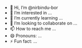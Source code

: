 - 👋 Hi, I’m @nirbindu-bor
- 👀 I’m interested in ...
- 🌱 I’m currently learning ...
- 💞️ I’m looking to collaborate on ...
- 📫 How to reach me ...
- 😄 Pronouns: ...
- ⚡ Fun fact: ...

<!---
nirbindu-bor/nirbindu-bor is a ✨ special ✨ repository because its `README.md` (this file) appears on your GitHub profile.
You can click the Preview link to take a look at your changes.
--->
